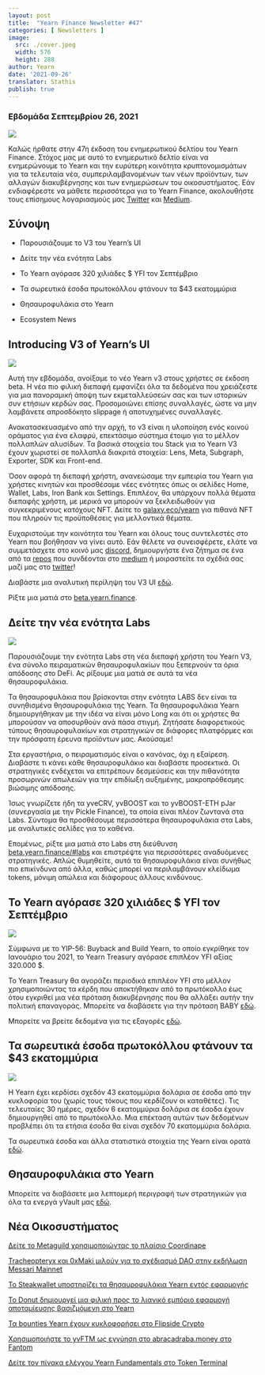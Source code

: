 ```yaml
---
layout: post
title:  "Yearn Finance Newsletter #47"
categories: [ Newsletters ]
image:
  src: ./cover.jpeg
  width: 576
  height: 288
author: Yearn
date: '2021-09-26'
translator: Stathis 
publish: true
---
```



### Εβδομάδα Σεπτεμβρίου 26, 2021

![](/_posts/_newsletters/Yearn-Finance-Newsletter-47/cover.jpeg?w=880&h=440)

Καλώς ήρθατε στην 47η έκδοση του ενημερωτικού δελτίου του Yearn Finance. Στόχος μας με αυτό το ενημερωτικό δελτίο είναι να ενημερώνουμε το Yearn και την ευρύτερη κοινότητα κρυπτονομισμάτων για τα τελευταία νέα, συμπεριλαμβανομένων των νέων προϊόντων, των αλλαγών διακυβέρνησης και των ενημερώσεων του οικοσυστήματος. Εάν ενδιαφέρεστε να μάθετε περισσότερα για το Yearn Finance, ακολουθήστε τους επίσημους λογαριασμούς μας [Twitter](https://twitter.com/iearnfinance) και [Medium](https://medium.com/iearn).


## Σύνοψη

- Παρουσιάζουμε το V3 του Yearn’s UI

- Δείτε την νέα ενότητα Labs

- Το Yearn αγόρασε 320 χιλιάδες $ YFI τον Σεπτέμβριο

- Τα σωρευτικά έσοδα πρωτοκόλλου φτάνουν τα $43 εκατομμύρια

- Θησαυροφυλάκια στο Yearn

- Ecosystem News

## Introducing V3 of Yearn’s UI

![](/_posts/_newsletters/Yearn-Finance-Newsletter-47/image2.jpg)

Αυτή την εβδομάδα, ανοίξαμε το νέο Yearn v3 στους χρήστες σε έκδοση beta. Η νέα πιο φιλική διεπαφή εμφανίζει όλα τα δεδομένα που χρειάζεστε για μια πανοραμική άποψη των εκμεταλλεύσεών σας και των ιστορικών συν ετήσιων κερδών σας. Προσομοιώνει επίσης συναλλαγές, ώστε να μην λαμβάνετε απροσδόκητο slippage ή αποτυχημένες συναλλαγές.

Ανακατασκευασμένο από την αρχή, το v3 είναι η υλοποίηση ενός κοινού οράματος για ένα ελαφρύ, επεκτάσιμο σύστημα έτοιμο για το μέλλον πολλαπλών αλυσίδων. Τα βασικά στοιχεία του Stack για το Yearn V3 έχουν χωριστεί σε πολλαπλά διακριτά στοιχεία: Lens, Meta, Subgraph, Exporter, SDK και Front-end.

Όσον αφορά τη διεπαφή χρήστη, ανανεώσαμε την εμπειρία του Yearn για χρήστες κινητών και προσθέσαμε νέες ενότητες όπως οι σελίδες Home, Wallet, Labs, Iron Bank και Settings. Επιπλέον, θα υπάρχουν πολλά θέματα διεπαφής χρήστη, με μερικά να μπορούν να ξεκλειδωθούν για συγκεκριμένους κατόχους NFT. Δείτε το [galaxy.eco/yearn](https://galaxy.eco/yearn) για πιθανά NFT που πληρούν τις προϋποθέσεις για μελλοντικά θέματα.

Ευχαριστούμε την κοινότητα του Yearn και όλους τους συντελεστές στο Yearn που βοήθησαν να γίνει αυτό. Εάν θέλετε να συνεισφέρετε, ελάτε να συμμετάσχετε στο κοινό μας [discord](https://discord.gg/8rF374XkXy), δημιουργήστε ένα ζήτημα σε ένα από τα [repos](https://github.com/yearn) που συνδέονται στο  [medium](https://medium.com/iearn/yearn-ui-v3-0-a194355bdb1f) ή μοιραστείτε τα σχέδιά σας μαζί μας στο [twitter](https://twitter.com/iearnfinance)!

Διαβάστε μια αναλυτική περίληψη του V3 UI [εδώ](https://medium.com/iearn/yearn-ui-v3-0-a194355bdb1f).

Ρίξτε μια ματιά στο [beta.yearn.finance](https://beta.yearn.finance/).

## Δείτε την νέα ενότητα Labs
![](/_posts/_newsletters/Yearn-Finance-Newsletter-47/image3.jpg)

Παρουσιάζουμε την ενότητα Labs στη νέα διεπαφή χρήστη του Yearn V3, ένα σύνολο πειραματικών θησαυροφυλακίων που ξεπερνούν τα όρια απόδοσης στο DeFi. Ας ρίξουμε μια ματιά σε αυτά τα νέα θησαυροφυλάκια.

Τα θησαυροφυλάκια που βρίσκονται στην ενότητα LABS δεν είναι τα συνηθισμένα θησαυροφυλάκια της Yearn. Τα θησαυροφυλάκια Yearn δημιουργήθηκαν με την ιδέα να είναι μόνο Long και ότι οι χρήστες θα μπορούσαν να αποσυρθούν ανά πάσα στιγμή. Ζητήσατε διαφορετικούς τύπους θησαυροφυλακίων και στρατηγικών σε διάφορες πλατφόρμες και την πρόσφατη έρευνα προϊόντων μας. Ακούσαμε!

Στα εργαστήρια, ο πειραματισμός είναι ο κανόνας, όχι η εξαίρεση. Διαβάστε τι κάνει κάθε θησαυροφυλάκιο και διαβάστε προσεκτικά. Οι στρατηγικές ενδέχεται να επιτρέπουν δεσμεύσεις και την πιθανότητα προσωρινών απωλειών για την επιδίωξη αυξημένης, μακροπρόθεσμης βιώσιμης απόδοσης.

Ίσως γνωρίζετε ήδη τα yveCRV, yvBOOST και το yvBOOST-ETH pJar (συνεργασία με την Pickle Finance), τα οποία είναι πλέον ζωντανά στα Labs. Σύντομα θα προσθέσουμε περισσότερα θησαυροφυλάκια στα Labs, με αναλυτικές σελίδες για το καθένα.

Επομένως, ρίξτε μια ματιά στο Labs στη διεύθυνση [beta.yearn.finance/#labs](https://beta.yearn.finance/#/labs) και επιστρέψτε για περισσότερες αναδυόμενες στρατηγικές. Απλώς θυμηθείτε, αυτά τα θησαυροφυλάκια είναι συνήθως πιο επικίνδυνα από άλλα, καθώς μπορεί να περιλαμβάνουν κλείδωμα tokens, μόνιμη απώλεια και διάφορους άλλους κινδύνους.

## Το Yearn αγόρασε 320 χιλιάδες $ YFI τον Σεπτέμβριο

![](/_posts/_newsletters/Yearn-Finance-Newsletter-47/image4.jpg)

Σύμφωνα με το YIP-56: Buyback and Build Yearn, το οποίο εγκρίθηκε τον Ιανουάριο του 2021, το Yearn Treasury αγόρασε επιπλέον YFI αξίας 320.000 $.

Το Yearn Treasury θα αγοράζει περιοδικά επιπλέον YFI στο μέλλον χρησιμοποιώντας τα κέρδη που αποκτήθηκαν από το πρωτόκολλο έως ότου εγκριθεί μια νέα πρόταση διακυβέρνησης που θα αλλάξει αυτήν την πολιτική επαναγοράς. Μπορείτε να διαβάσετε για την πρόταση BABY [εδώ](https://snapshot.org/#/yearn/proposal/Qmb6gBzjvgLMazSrQQGVcjutLNdkVyM2Lh6yckMzdoaHWZ).

Μπορείτε να βρείτε δεδομένα για τις εξαγορές [εδώ](https://www.yfistats.com/financials/YFIBuybacks.html).

## Τα σωρευτικά έσοδα πρωτοκόλλου φτάνουν τα $43 εκατομμύρια

![](/_posts/_newsletters/Yearn-Finance-Newsletter-47/image5.jpg)

Η Yearn έχει κερδίσει σχεδόν 43 εκατομμύρια δολάρια σε έσοδα από την κυκλοφορία του (χωρίς τους τόκους που κερδίζουν οι καταθέτες). Τις τελευταίες 30 ημέρες, σχεδόν 6 εκατομμύρια δολάρια σε έσοδα έχουν δημιουργηθεί από το πρωτόκολλο. Μια επέκταση αυτών των δεδομένων προβλέπει ότι τα ετήσια έσοδα θα είναι σχεδόν 70 εκατομμύρια δολάρια.

Τα σωρευτικά έσοδα και άλλα στατιστικά στοιχεία της Yearn είναι ορατά [εδώ](https://www.yfistats.com/).

## Θησαυροφυλάκια στο Yearn

Μπορείτε να διαβάσετε μια λεπτομερή περιγραφή των στρατηγικών για όλα τα ενεργά yVault μας [εδώ](https://medium.com/yearn-state-of-the-vaults/the-vaults-at-yearn-9237905ffed3).

## Νέα Οικοσυστήματος
[Δείτε το Metaguild χρησιμοποιώντας το πλαίσιο Coordinape](https://twitter.com/metaguildcom/status/1440368717888557068)

[Tracheopteryx και 0xMaki μιλούν για το σχέδιασμό DAO στην εκδήλωση Messari Mainnet](https://twitter.com/MessariCrypto/status/1440412651457110020)

[Το Steakwallet υποστηρίζει τα θησαυροφυλάκια Yearn εντός εφαρμογής](https://twitter.com/steakwallet/status/1440734147194994694)

[Το Donut δημιουργεί μια φιλική προς το λιανικό εμπόριο εφαρμογή αποταμίευσης βασιζμόμενη στο Yearn](https://twitter.com/bantg/status/1438680337735987209)

[Τα bounties Yearn έχουν κυκλοφορήσει στο Flipside Crypto](https://twitter.com/flipsidecrypto/status/1438613782507446273)

[Χρησιμοποιήστε το yvFTM ως εγγύηση στο abracadraba.money στο Fantom](https://twitter.com/MIM_Spell/status/1441912161001820161?s=20)

[Δείτε τον πίνακα ελέγχου Yearn Fundamentals στο Token Terminal](https://twitter.com/iearnfinance/status/1441179921523507200)
